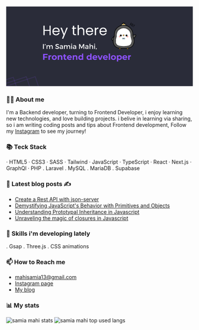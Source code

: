 ![banner](https://github.com/samia13/samia13/blob/main/assets/banner.png)

### 🙋‍♀️ About me
I'm a Backend developer, turning to Frontend Developer, i enjoy learning new technologies, and love building projects.
i belive in learning via sharing, so i am writing coding posts and tips about Frontend development,
Follow my [Instagram](https://www.instagram.com/samyscode/) to see my journey!  

### 📚 Teck Stack

· HTML5 · CSS3 · SASS · Tailwind · JavaScript · TypeScript · React · Next.js · GraphQl · PHP . Laravel . MySQL . MariaDB . Supabase  

### 📖 Latest blog posts ✍
- [Create a Rest API with json-server](https://samyscode.hashnode.dev/create-a-rest-api-with-json-server-in-minutes)
- [Demystifying JavaScript's Behavior with Primitives and Objects](https://samyscode.hashnode.dev/demystifying-javascripts-behavior-with-primitives-and-objects)
- [Understanding Prototypal Inheritance in Javascript](https://samyscode.hashnode.dev/prototype-inheritance)
- [Unraveling the magic of closures in Javascript](https://samyscode.hashnode.dev/unraveling-the-magic-of-closures-in-javascript)

### 🌱 Skills i'm developing lately
. Gsap . Three.js . CSS animations

### 📫 How to Reach me
- mahisamia13@gmail.com
- [Instagram page](https://www.instagram.com/samyscode/)
- [My blog](https://samyscode.hashnode.dev/)

### 📊 My stats
<div >
  <img src="https://github-readme-stats.vercel.app/api?username=samia13&show_icons=true&theme=transparent" alt="samia mahi stats"/>
  <img style="height:195px" src="https://github-readme-stats.vercel.app/api/top-langs/?username=samia13&layout=compact" alt="samia mahi top used langs"/>
</div>
